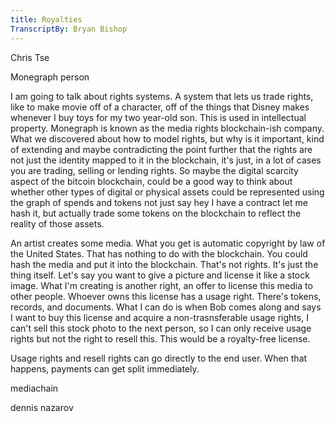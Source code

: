 ```yaml
---
title: Royalties
TranscriptBy: Bryan Bishop
---
```


Chris Tse

Monegraph person

I am going to talk about rights systems. A system that lets us trade rights, like to make movie off of a character, off of the things that Disney makes whenever I buy toys for my two year-old son. This is used in intellectual property. Monegraph is known as the media rights blockchain-ish company. What we discovered about how to model rights, but why is it important, kind of extending and maybe contradicting the point further that the rights are not just the identity mapped to it in the blockchain, it's just, in a lot of cases you are trading, selling or lending rights. So maybe the digital scarcity aspect of the bitcoin blockchain, could be a good way to think about whether other types of digital or physical assets could be represented using the graph of spends and tokens not just say hey I have a contract let me hash it, but actually trade some tokens on the blockchain to reflect the reality of those assets.

An artist creates some media. What you get is automatic copyright by law of the United States. That has nothing to do with the blockchain. You could hash the media and put it into the blockchain. That's not rights. It's just the thing itself. Let's say you want to give a picture and license it like a stock image. What I'm creating is another right, an offer to license this media to other people. Whoever owns this license has a usage right. There's tokens, records, and documents. What I can do is when Bob comes along and says I want to buy this license and acquire a non-trasnsferable usage rights, I can't sell this stock photo to the next person, so I can only receive usage rights but not the right to resell this. This would be a royalty-free license.

Usage rights and resell rights can go directly to the end user. When that happens, payments can get split immediately.

mediachain

dennis nazarov
